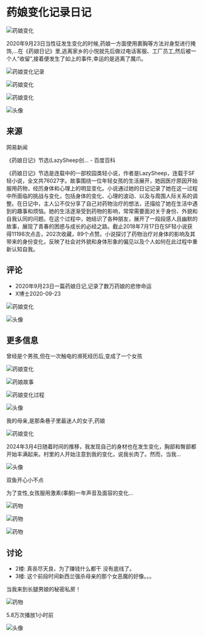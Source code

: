 # 药娘变化记录日记

![药娘变化](https://sp0.baidu.com/-rU_dTmfKgQFm2e88IuM_a/w.gif?tag=noscript&lid=12807792323914634054)

2020年9月23日当性征发生变化的时候,药娘一方面使用裹胸等方法对身型进行掩饰,...在《药娘日记》里,逃离家乡的小悦就先后做过电话客服、工厂员工,然后被一个人“收留”,接着便发生了如上的事件,幸运的是逃离了魔爪。

![药娘变化记录](https://t9.baidu.com/it/u=227278276,3964639191&fm=217&app=126&size=re3,2&q=75&n=0&g=4n&f=JPEG&fmt=auto&maxorilen2heic=2000000?s=4801D31819D1E1EB4C5459EE030010A1)

![药娘变化](https://t8.baidu.com/it/u=2633462929,4168082486&fm=217&app=126&size=re3,2&q=75&n=0&g=4n&f=JPEG&fmt=auto&maxorilen2heic=2000000?s=6002F81A9C6CDC011A75A8DB0100C0B2)

![药娘变化](https://t7.baidu.com/it/u=570618439,3149614740&fm=217&app=126&size=re3,2&q=75&n=0&g=4n&f=JPEG&fmt=auto&maxorilen2heic=2000000?s=8142F9154F62500B1A55ACD8030040B7)

![头像](https://t13.baidu.com/it/u=532311949,570939582&fm=195&app=88&size=r1,1&q=75&n=0&g=4n&f=JPEG&fmt=auto&maxorilen2heic=2000000)

## 来源
网易新闻

《药娘日记》节选(LazySheep创... - 百度百科

《药娘日记》节选是连载中的一部校园类轻小说，作者是LazySheep，连载于SF轻小说，全文共76027字。故事围绕一位年轻女孩的生活展开，她因医疗原因开始服用药物，经历身体和心理上的明显变化。小说通过她的日记记录了她在这一过程中所面临的挑战与变化，包括身体的变化、心理的波动、以及与周围人际关系的调整。在日记中，主人公不仅分享了自己对药物治疗的想法，还描绘了她在生活中遇到的趣事和烦恼。她的生活逐渐受到药物的影响，常常需要面对关于身份、外貌和自我认同的问题。在这个过程中，她结识了各种朋友，展开了一段段感人且幽默的故事，展现了青春的困惑与成长的必经之路。截止2018年7月17日在SF轻小说获得11198次点击，202次收藏，89个点赞。小说探讨了药物治疗对身体的影响及其带来的身份变化，反映了社会对外貌和身体形象的偏见以及个人如何在此过程中重新认知自我。

## 评论
- 2020年9月23日一篇药娘日记,记录了数万药娘的悲惨命运
- X博士2020-09-23

![药娘变化](https://t7.baidu.com/it/u=3106945621,3316933862&fm=3035&app=3035&size=re3,2&q=75&n=0&g=4n&f=JPEG&fmt=auto&maxorilen2heic=2000000?s=812B5F304F334690DCDCFCCA030060B1)

![头像](https://gimg3.baidu.com/search/src=https%3A%2F%2Fpic.rmb.bdstatic.com%2Fbjh%2Fuser%2F5dc757497db63ff927ed840ca8da18e7.jpeg&refer=http%3A%2F%2Fwww.baidu.com&app=2021&size=r1,1&n=0&g=4&er=404&q=75&fmt=auto&maxorilen2heic=2000000?sec=1737651600&t=7519d99777b6ff4903c2c1b4b2e4954d)

## 更多信息
曾经是个男孩,但在一次触电的濒死经历后,变成了一个女孩

![药娘变化](https://t13.baidu.com/it/u=4130420931,1100593807&fm=225&app=113&size=f9999,10000&q=75&n=0&f=JPEG&fmt=auto&maxorilen2heic=2000000?s=2D50EB028A5F3FEFD6384433030010C2)

![药娘故事](https://t8.baidu.com/it/u=2314975650,174309383&fm=217&app=126&size=re3,2&q=75&n=0&g=4n&f=JPEG&fmt=auto&maxorilen2heic=2000000?s=277B5B877863269C3F1DB5AD03006011)

![药娘变化过程](https://t7.baidu.com/it/u=1818789161,3087020165&fm=217&app=126&size=re3,2&q=75&n=0&g=4n&f=JPEG&fmt=auto&maxorilen2heic=2000000?s=FC0A249D14136FD04A998EDD03005087)

![头像](https://t13.baidu.com/it/u=532311949,570939582&fm=195&app=88&size=r1,1&q=75&n=0&g=4n&f=JPEG&fmt=auto&maxorilen2heic=2000000)

我的母亲,是那条巷子里最迷人的女子,药娘

![药娘变化](https://t9.baidu.com/it/u=1030836238,3239589424&fm=3035&app=3035&size=re3,2&q=75&n=0&g=4n&f=JPEG&fmt=auto&maxorilen2heic=2000000?s=47BB35C548DB52D4D41C093703005062)

2024年3月4日随着时间的推移，我发现自己的身材也在发生变化，胸部和臀部都开始丰满起来。村里的人开始注意到我的变化，说我长肉了。然而，当我...

![头像](https://gimg3.baidu.com/search/src=https%3A%2F%2Fpic.rmb.bdstatic.com%2Fbjh%2Fportrait%2F9979650bfe4bc6cea756bee69ece5e73.jpeg&refer=http%3A%2F%2Fwww.baidu.com&app=2021&size=r1,1&n=0&g=4&er=404&q=75&fmt=auto&maxorilen2heic=2000000?sec=1737651600&t=8abc03323e43889e6b6156199efa3ee3)

双鱼开心小不点

为了变性,女孩服用激素(睾酮)一年声音及面容的变化...

![药物](https://t8.baidu.com/it/u=731999493,3259033663&fm=217&app=137&size=re3,2&q=75&n=0&g=4n&f=JPEG&fmt=auto&maxorilen2heic=2000000?s=0F96EB074293A590D439187C0300C060)

![药物](https://t7.baidu.com/it/u=3300028716,3917609677&fm=217&app=137&size=re3,2&q=75&n=0&g=4n&f=JPEG&fmt=auto&maxorilen2heic=2000000?s=029C8A655C81F043042E886E0300607B)

![药物](https://t9.baidu.com/it/u=947973609,3281073934&fm=217&app=137&size=re3,2&q=75&n=0&g=4n&f=JPEG&fmt=auto&maxorilen2heic=2000000?s=F500D813326103111F8071B40300F063)

## 讨论
- 2楼: 真丧尽天良，为了赚钱什么都干 没有底线了。
- 3楼: 这个前段时间新西兰强杀母亲的那个女恶魔的好像。。。

当我来到长腿男娘的秘密私房！

![药物](https://t13.baidu.com/it/u=623707959,2126248445&fm=225&app=113&size=f9999,10000&q=75&n=0&f=JPEG&fmt=auto&maxorilen2heic=2000000?s=76DC7F96080060DA962294E40300A029)

5.8万次播放1小时前

![头像](https://gimg4.baidu.com/poster/src=https%3A%2F%2Favatar.bdstatic.com%2Fit%2Fu%3D2999586821%2C520396828%26fm%3D3012%26app%3D3012%26autime%3D1733210793%26size%3Db200%2C200&refer=http%3A%2F%2Fwww.baidu.com&app=2004&size=f48,48&n=0&g=0n&er=404&q=75&fmt=auto&maxorilen2heic=2000000?sec=1737651600&t=a16cae9cb5d78e6b456cb79c58faa433)

   


<!-- tcd_original_link http://www.baidu.com/from=844b/ssid=0/s?word=%E8%8D%AF%E5%A8%98%E5%8F%98%E5%8C%96%E8%AE%B0%E5%BD%95%E6%97%A5%E8%AE%B0&sa=re_dl_prs_34689_3&ms=1&rqid=6497991692702078594&rq=%E8%8D%AF%E5%A8%984%E4%B8%AA%E6%9C%88%E5%8F%98%E5%8C%96&rsf=1630013&asctag=1479 -->
